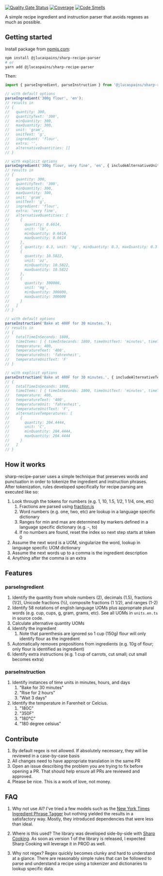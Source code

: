 [![Quality Gate Status](https://sonarcloud.io/api/project_badges/measure?project=jlucaspains_sharp-recipe-parser&metric=alert_status)](https://sonarcloud.io/summary/new_code?id=jlucaspains_sharp-recipe-parser)
[![Coverage](https://sonarcloud.io/api/project_badges/measure?project=jlucaspains_sharp-recipe-parser&metric=coverage)](https://sonarcloud.io/summary/new_code?id=jlucaspains_sharp-recipe-parser)
[![Code Smells](https://sonarcloud.io/api/project_badges/measure?project=jlucaspains_sharp-recipe-parser&metric=code_smells)](https://sonarcloud.io/summary/new_code?id=jlucaspains_sharp-recipe-parser)

A simple recipe ingredient and instruction parser that avoids regexes as much as possible.

## Getting started
Install package from [npmjs.com](https://www.npmjs.com/package/@jlucaspains/sharp-recipe-parser):
```bash
npm install @jlucaspains/sharp-recipe-parser
# or
yarn add @jlucaspains/sharp-recipe-parser
```

Then:
```typescript
import { parseIngredient, parseInstruction } from '@jlucaspains/sharp-recipe-parser';

// with default options
parseIngredient('300g flour', 'en');
// results in
// {
//   quantity: 300,
//   quantityText: '300',
//   minQuantity: 300,
//   maxQuantity: 300,
//   unit: 'gram',
//   unitText: 'g',
//   ingredient: 'flour',
//   extra: '',
//   alternativeQuantities: []
// }

// with explicit options
parseIngredient('300g flour, very fine', 'en', { includeAlternativeUnits: true, includeExtra: true});
// results in
// {
//   quantity: 300,
//   quantityText: '300',
//   minQuantity: 300,
//   maxQuantity: 300,
//   unit: 'gram',
//   unitText: 'g',
//   ingredient: 'flour',
//   extra: 'very fine',
//   alternativeQuantities: [
//     {
//       quantity: 0.6614,
//       unit: 'lb',
//       minQuantity: 0.6614,
//       maxQuantity: 0.6614
//     },
//     { quantity: 0.3, unit: 'kg', minQuantity: 0.3, maxQuantity: 0.3 },
//     {
//       quantity: 10.5822,
//       unit: 'oz',
//       minQuantity: 10.5822,
//       maxQuantity: 10.5822
//     },
//     {
//       quantity: 300000,
//       unit: 'mg',
//       minQuantity: 300000,
//       maxQuantity: 300000
//     }
//   ]
// }

// with default options
parseInstruction('Bake at 400F for 30 minutes.');
// results in
// {
//   totalTimeInSeconds: 1800,
//   timeItems: [ { timeInSeconds: 1800, timeUnitText: 'minutes', timeText: '30' } ],
//   temperature: 400,
//   temperatureText: '400',
//   temperatureUnit: 'fahrenheit',
//   temperatureUnitText: 'F'
// }

// with explicit options
parseInstruction('Bake at 400F for 30 minutes.', { includeAlternativeTemperatureUnit: true });
// {
//   totalTimeInSeconds: 1800,
//   timeItems: [ { timeInSeconds: 1800, timeUnitText: 'minutes', timeText: '30' } ],
//   temperature: 400,
//   temperatureText: '400',
//   temperatureUnit: 'fahrenheit',
//   temperatureUnitText: 'F',
//   alternativeTemperatures: [
//     {
//       quantity: 204.4444,
//       unit: 'C',
//       minQuantity: 204.4444,
//       maxQuantity: 204.4444
//     }
//   ]
// }
```

## How it works
sharp-recipe-parser uses a simple technique that preserves words and punctuation in order to tokenize the ingredient and instruction phrases. After tokenization, rules developed specifically for recipe parsing are executed like so:

1. Look through the tokens for numbers (e.g. 1, 10, 1.5, 1/2, 1 1/4, one, etc)
   1. Fractions are parsed using [fraction.js](https://www.npmjs.com/package/fraction.js)
   2. Word numbers (e.g. one, two, etc) are lookup in a language specific dictionary
   3. Ranges for min and max are determined by markers defined in a language specific dictionary (e.g. -, to)
   4. If no numbers are found, reset the index so next step starts at token 0
2. Assume the next word is a UOM, singularize the word, lookup in language specific UOM dictionary
3. Assume the next words up to a comma is the ingredient description
4. Anything after the comma is an extra

## Features
### parseIngredient
1. Identify the quantity from whole numbers (2), decimals (1.5), fractions (1/2), Unicode fractions (½), composite fractions (1 1/2), and ranges (1-2)
2. Identify 58 notations of english language UOMs plus appropriate plural words (e.g. cup, cups, g, gram, grams, etc). See all UOMs in `units.en.ts` in source code.
3. Calculate alternative quantity UOMs
4. Identify the ingredient
   1. Note that parenthesis are ignored so 1 cup (150g) flour will only identify flour as the ingredient
5. Automatically removes prepositions from ingredients (e.g. 10g of flour; only flour is identified as ingredient)
6. Identify extra instructions (e.g. 1 cup of carrots, cut small; cut small becomes extra)

### parseInstruction
1. Identify instances of time units in minutes, hours, and days
   1. "Bake for 30 minutes"
   1. "Rise for 2 hours"
   1. "Wait 3 days"
2. Identify the temperature in Farenheit or Celcius.
   1. "180C"
   1. "350F"
   1. "180°C"
   1. "180 degree celsius"

## Contribute
1. By default regex is not allowed. If absolutely necessary, they will be reviewed in a case-by-case basis
2. All changes need to have appropriate translation in the same PR
3. Open an issue describing the problem you are trying to fix before opening a PR. That should help ensure all PRs are reviewed and approved.
4. Please be nice. This is a work of love, not money.

## FAQ
1. Why not use AI?
I've tried a few models such as the [New York Times Ingredient Phrase Tagger](https://github.com/nytimes/ingredient-phrase-tagger) but nothing yielded the results in a satisfactory way. Mostly, they introduced dependencies that were less than ideal.

2. Where is this used?
The library was developed side-by-side with [Sharp Cooking](https://github.com/jlucaspains/sharp-cooking-web). As soon as version 1 of the library is released, I expected Sharp Cooking will leverage it in PROD as well.

4. Why not regex?
Regex quickly becomes clunky and hard to understand at a glance. There are reasonably simple rules that can be followed to parse and understand a recipe using a tokenizer and dictionaries to lookup specific data. 